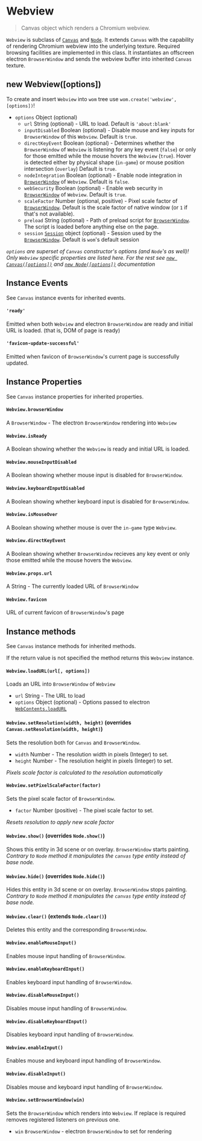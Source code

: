 # Webview

> Canvas object which renders a Chromium webview.

`Webview` is subclass of [`Canvas`](canvas.md) and [`Node`](node.md). It extends `Canvas` with the capability of rendering Chromium webview into the underlying texture. Required browsing facilities are implemented in this class. It instantiates an offscreen electron `BrowserWindow` and sends the webview buffer into inherited `Canvas` texture.

## new Webview([options])
To create and insert `Webview` into `wom` tree use `wom.create('webview', [options])`!
* `options` Object (optional)
  * `url` String (optional) - URL to load. Default is `'about:blank'`
  * `inputDisabled` Boolean (optional) - Disable mouse and key inputs for `BrowserWindow` of this `Webview`. Default is `true`.
  * `directKeyEvent` Boolean (optional) - Determines whether the `BrowserWindow` of `Webview` is listening for any key event (`false`) or only for those emitted while the mouse hovers the `Webview` (`true`). Hover is detected either by physical shape (`in-game`) or mouse position intersection (`overlay`) Default is `true`.
  * `nodeIntegration` Boolean (optional) - Enable node integration in [`BrowserWindow`](https://electronjs.org/docs/api/browser-window#new-browserwindowoptions) of `Webview`. Default is `false`.
  * `webSecurity` Boolean (optional) - Enable web security in [`BrowserWindow`](https://electronjs.org/docs/api/browser-window#new-browserwindowoptions) of `Webview`. Default is `true`.
  * `scaleFactor` Number (optional, positive) - Pixel scale factor of [`BrowserWindow`](https://electronjs.org/docs/api/browser-window#new-browserwindowoptions). Default is the scale factor of native window (or `1` if that's not available).
  * `preload` String (optional) - Path of preload script for [`BrowserWindow`](https://electronjs.org/docs/api/browser-window#new-browserwindowoptions). The script is loaded before anything else on the page. 
  * `session` [`Session`](https://electronjs.org/docs/api/session#class-session) object (optional) - Session used by the [`BrowserWindow`](https://electronjs.org/docs/api/browser-window#new-browserwindowoptions). Default is `wom`'s default session

_`options` are superset of `Canvas` constructor's options (and `Node`'s as well)! Only `Webview` specific properties are listed here. For the rest see [`new Canvas([options])`](canvas.md#new-canvasoptions) and [`new Node([options])`](node.md#new-nodeoptions) documentation_

## Instance Events
See `Canvas` instance events for inherited events.

#### `'ready'`
Emitted when both `Webview` and electron `BrowserWindow` are ready and initial URL is loaded. (that is, DOM of page is ready)

#### `'favicon-update-successful'`
Emitted when favicon of `BrowserWindow`'s current page is successfully updated.

## Instance Properties
See `Canvas` instance properties for inherited properties.

#### `Webview.browserWindow`
A `BrowserWindow` - The electron `BrowserWindow` rendering into `Webview`

#### `Webview.isReady`
A Boolean showing whether the `Webview` is ready and initial URL is loaded.

#### `Webview.mouseInputDisabled`
A Boolean showing whether mouse input is disabled for `BrowserWindow`.

#### `Webview.keyboardInputDisabled`
A Boolean showing whether keyboard input is disabled for `BrowserWindow`.

#### `Webview.isMouseOver`
A Boolean showing whether mouse is over the `in-game` type `Webview`.

#### `Webview.directKeyEvent`
A Boolean showing whether `BrowserWindow` recieves any key event or only those emitted while the mouse hovers the `Webview`.

#### `Webview.props.url`
A String - The currently loaded URL of `BrowserWindow`

#### `Webview.favicon`
URL of current favicon of `BrowserWindow`'s page

## Instance methods
See `Canvas` instance methods for inherited methods.

If the return value is not specified the method returns this `Webview` instance.

#### `Webview.loadURL(url[, options])`
Loads an URL into `BrowserWindow` of `Webview`
* `url` String - The URL to load
* `options` Object (optional) - Options passed to electron [`WebContents.loadURL`](https://electronjs.org/docs/api/web-contents#contentsloadurlurl-options)

#### `Webview.setResolution(width, height)` (overrides `Canvas.setResolution(width, height)`)
Sets the resolution both for `Canvas` and `BrowserWindow`.
* `width` Number - The resolution width in pixels (Integer) to set.
* `height` Number - The resolution height in pixels (Integer) to set.

_Pixels scale factor is calculated to the resolution automatically_

#### `Webview.setPixelScaleFactor(factor)`
Sets the pixel scale factor of `BrowserWindow`.
* `factor` Number (positive) - The pixel scale factor to set.

_Resets resolution to apply new scale factor_

#### `Webview.show()` (overrides `Node.show()`)
Shows this entity in 3d scene or on overlay. `BrowserWindow` starts painting. _Contrary to `Node` method it manipulates the `canvas` type entity instead of base node._

#### `Webview.hide()` (overrides `Node.hide()`)
Hides this entity in 3d scene or on overlay. `BrowserWindow` stops painting. _Contrary to `Node` method it manipulates the `canvas` type entity instead of base node._

#### `Webview.clear()` (extends `Node.clear()`)
Deletes this entity and the corresponding `BrowserWindow`.

#### `Webview.enableMouseInput()`
Enables mouse input handling of `BrowserWindow`.

#### `Webview.enableKeyboardInput()`
Enables keyboard input handling of `BrowserWindow`.

#### `Webview.disableMouseInput()`
Disables mouse input handling of `BrowserWindow`.

#### `Webview.disableKeyboardInput()`
Disables keyboard input handling of `BrowserWindow`.

#### `Webview.enableInput()`
Enables mouse and keyboard input handling of `BrowserWindow`.

#### `Webview.disableInput()`
Disables mouse and keyboard input handling of `BrowserWindow`.

#### `Webview.setBrowserWindow(win)`
Sets the `BrowserWindow` which renders into `Webview`. If replace is required removes registered listeners on previous one.
* `win` `BrowserWindow` - electron `BrowserWindow` to set for rendering

<!-- #### `Webview.copyWebviewContent(webview)` -->